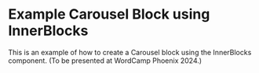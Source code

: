 # Example Carousel Block using InnerBlocks

This is an example of how to create a Carousel block using the InnerBlocks component. (To be presented at WordCamp Phoenix 2024.)

